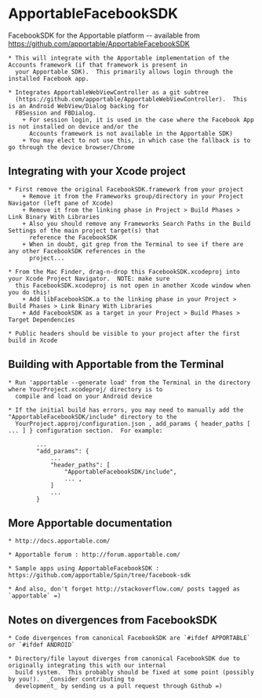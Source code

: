 ApportableFacebookSDK
=====================

FacebookSDK for the Apportable platform -- available from https://github.com/apportable/ApportableFacebookSDK

    * This will integrate with the Apportable implementation of the Accounts framework (if that framework is present in
      your Apportable SDK).  This primarily allows login through the installed Facebook app.

    * Integrates ApportableWebViewController as a git subtree
      (https://github.com/apportable/ApportableWebViewController).  This is an Android WebView/Dialog backing for
      FBSession and FBDialog.
        + For session login, it is used in the case where the Facebook App is not installed on device and/or the
          Accounts framework is not available in the Apportable SDK)
        + You may elect to not use this, in which case the fallback is to go through the device browser/Chrome

Integrating with your Xcode project
-----------------------------------

    * First remove the original FacebookSDK.framework from your project
        + Remove it from the Frameworks group/directory in your Project Navigator (left pane of Xcode)
        + Remove it from the linking phase in Project > Build Phases > Link Binary With Libraries
        + Also you should remove any Frameworks Search Paths in the Build Settings of the main project target(s) that
          reference the FacebookSDK
        + When in doubt, git grep from the Terminal to see if there are any other FacebookSDK references in the
          project...

    * From the Mac Finder, drag-n-drop this FacebookSDK.xcodeproj into your Xcode Project Navigator.  NOTE: make sure
      this FacebookSDK.xcodeproj is not open in another Xcode window when you do this!
        + Add libFacebookSDK.a to the linking phase in your Project > Build Phases > Link Binary With Libraries
        + Add FacebookSDK as a target in your Project > Build Phases > Target Dependencies

    * Public headers should be visible to your project after the first build in Xcode

Building with Apportable from the Terminal
------------------------------------------

    * Run 'apportable --generate load' from the Terminal in the directory where YourProject.xcodeproj/ directory is to
      compile and load on your Android device

    * If the initial build has errors, you may need to manually add the "ApportableFacebookSDK/include" directory to the
      YourProject.approj/configuration.json , add_params { header_paths [ ... ] } configuration section.  For example:

            ...
            "add_params": {
                ...
                "header_paths": [
                    "ApportableFacebookSDK/include",
                    ... ,
                ]
                ...
            }

More Apportable documentation
-----------------------------

    * http://docs.apportable.com/

    * Apportable forum : http://forum.apportable.com/

    * Sample apps using ApportableFacebookSDK : https://github.com/apportable/Spin/tree/facebook-sdk

    * And also, don't forget http://stackoverflow.com/ posts tagged as `apportable` =)

Notes on divergences from FacebookSDK
-------------------------------------

    * Code divergences from canonical FacebookSDK are `#ifdef APPORTABLE` or `#ifdef ANDROID`

    * Directory/file layout diverges from canonical FacebookSDK due to originally integrating this with our internal
      build system.  This probably should be fixed at some point (possibly by you!).  _Consider contributing to
      development_ by sending us a pull request through Github =)

